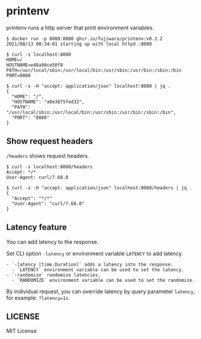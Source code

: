 # printenv

printenv runs a http server that print environment variables.

```console
$ docker run -p 8080:8080 ghcr.io/fujiwara/printenv:v0.2.2
2021/08/13 08:34:01 starting up with local httpd :8080
```

```console
$ curl -s localhost:8080
HOME=/
HOSTNAME=e48a90ce50f8
PATH=/usr/local/sbin:/usr/local/bin:/usr/sbin:/usr/bin:/sbin:/bin
PORT=8080

$ curl -s -H "accept: application/json" localhost:8080 | jq .
{
  "HOME": "/",
  "HOSTNAME": "a0e3875fed32",
  "PATH": "/usr/local/sbin:/usr/local/bin:/usr/sbin:/usr/bin:/sbin:/bin",
  "PORT": "8080"
}
```

## Show request headers

`/headers` shows request headers.

```console
$ curl -s localhost:8080/headers
Accept: */*
User-Agent: curl/7.68.0

$ curl -s -H "accept: application/json" localhost:8080/headers | jq .
{
  "Accept": "*/*"
  "User-Agent": "curl/7.68.0"
}
```

## Latency feature

You can add latency to the response.

Set CLI option `-latency` or environment variable `LATENCY` to add latency.

```console
- `-latency [time.Duration]` adds a latency into the response.
  - `LATENCY` environment variable can be used to set the latency.
- `-randomize` randomize latencies.
  - `RANDOMIZE` environment variable can be used to set the randomize.
```

By individual request, you can override latency by query parameter `latency`, for example: `?latency=1s`.

## LICENSE

MIT License
